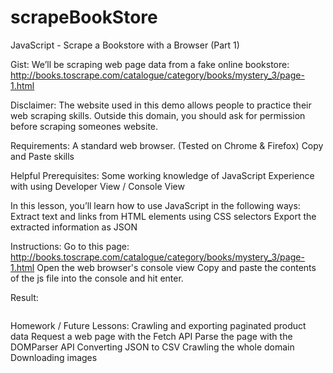 # scrapeBookStore
JavaScript - Scrape a Bookstore with a Browser (Part 1)

Gist: 
  We’ll be scraping web page data from a fake online bookstore:
  http://books.toscrape.com/catalogue/category/books/mystery_3/page-1.html

Disclaimer: 
  The website used in this demo allows people to practice their web scraping skills. Outside this domain, you should ask for permission before scraping someones website.

Requirements:
  A standard web browser. (Tested on Chrome & Firefox)
  Copy and Paste skills

Helpful Prerequisites:
  Some working knowledge of JavaScript
  Experience with using Developer View / Console View 

In this lesson, you’ll learn how to use JavaScript in the following ways:
  Extract text and links from HTML elements using CSS selectors
  Export the extracted information as JSON

Instructions:
Go to this page: http://books.toscrape.com/catalogue/category/books/mystery_3/page-1.html
Open the web browser's console view
Copy and paste the contents of the js file into the console and hit enter.

Result:

```[{"price":"47.82","title":"Sharp Objects","link":"http://books.toscrape.com/catalogue/sharp-objects_997/index.html"},{"price":"19.63","title":"In a Dark, Dark ...","link":"http://books.toscrape.com/catalogue/in-a-dark-dark-wood_963/index.html"},{"price":"56.50","title":"The Past Never Ends","link":"http://books.toscrape.com/catalogue/the-past-never-ends_942/index.html"},{"price":"16.64","title":"A Murder in Time","link":"http://books.toscrape.com/catalogue/a-murder-in-time_877/index.html"},{"price":"44.10","title":"The Murder of Roger ...","link":"http://books.toscrape.com/catalogue/the-murder-of-roger-ackroyd-hercule-poirot-4_852/index.html"},{"price":"54.21","title":"The Last Mile (Amos ...","link":"http://books.toscrape.com/catalogue/the-last-mile-amos-decker-2_754/index.html"},{"price":"13.92","title":"That Darkness (Gardiner and ...","link":"http://books.toscrape.com/catalogue/that-darkness-gardiner-and-renner-1_743/index.html"},{"price":"10.69","title":"Tastes Like Fear (DI ...","link":"http://books.toscrape.com/catalogue/tastes-like-fear-di-marnie-rome-3_742/index.html"},{"price":"48.35","title":"A Time of Torment ...","link":"http://books.toscrape.com/catalogue/a-time-of-torment-charlie-parker-14_657/index.html"},{"price":"16.73","title":"A Study in Scarlet ...","link":"http://books.toscrape.com/catalogue/a-study-in-scarlet-sherlock-holmes-1_656/index.html"},{"price":"26.80","title":"Poisonous (Max Revere Novels ...","link":"http://books.toscrape.com/catalogue/poisonous-max-revere-novels-3_627/index.html"},{"price":"54.36","title":"Murder at the 42nd ...","link":"http://books.toscrape.com/catalogue/murder-at-the-42nd-street-library-raymond-ambler-1_624/index.html"},{"price":"35.28","title":"Most Wanted","link":"http://books.toscrape.com/catalogue/most-wanted_623/index.html"},{"price":"11.84","title":"Hide Away (Eve Duncan ...","link":"http://books.toscrape.com/catalogue/hide-away-eve-duncan-20_620/index.html"},{"price":"59.48","title":"Boar Island (Anna Pigeon ...","link":"http://books.toscrape.com/catalogue/boar-island-anna-pigeon-19_613/index.html"},{"price":"27.26","title":"The Widow","link":"http://books.toscrape.com/catalogue/the-widow_609/index.html"},{"price":"13.71","title":"Playing with Fire","link":"http://books.toscrape.com/catalogue/playing-with-fire_602/index.html"},{"price":"25.37","title":"What Happened on Beale ...","link":"http://books.toscrape.com/catalogue/what-happened-on-beale-street-secrets-of-the-south-mysteries-2_506/index.html"},{"price":"52.30","title":"The Bachelor Girl's Guide ...","link":"http://books.toscrape.com/catalogue/the-bachelor-girls-guide-to-murder-herringford-and-watts-mysteries-1_491/index.html"},{"price":"20.89","title":"Delivering the Truth (Quaker ...","link":"http://books.toscrape.com/catalogue/delivering-the-truth-quaker-midwife-mystery-1_464/index.html"}]
```
Homework / Future Lessons:
  Crawling and exporting paginated product data
  Request a web page with the Fetch API
  Parse the page with the DOMParser API
  Converting JSON to CSV
  Crawling the whole domain
  Downloading images
